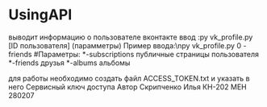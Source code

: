 # UsingAPI
выводит информацию о пользователе вконтакте
ввод :py vk_profile.py [ID пользователя] (парамметры)
Пример ввода:\npy vk_profile.py 0 -friends
#Параметры:
*-subscriptions публичные страницы пользователя
*-friends друзья
*-albums альбомы

для работы необходимо создать файл ACCESS_TOKEN.txt и указать в него Сервисный ключ доступа
Автор Скрипченко Илья КН-202 МЕН 280207
